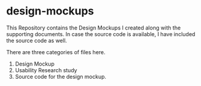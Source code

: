 # design-mockups
This Repository contains the Design Mockups I created along with the supporting documents. In case the source code is available, I have included the source code as well.

There are three categories of files here.
1. Design Mockup
2. Usability Research study
3. Source code for the design mockup.

